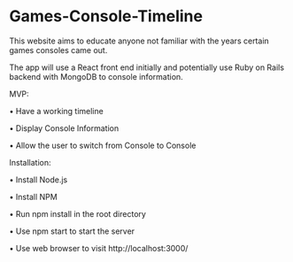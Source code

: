 # Games-Console-Timeline

This website aims to educate anyone not familiar with the years certain games consoles came out. 

The app will use a React front end initially and potentially use Ruby on Rails backend with MongoDB to console information.

MVP:

•	Have a working timeline

•	Display Console Information

•	Allow the user to switch from Console to Console

Installation:

•	Install Node.js

•	Install NPM

•	Run npm install in the root directory

•	Use npm start to start the server

•	Use web browser to visit http://localhost:3000/




